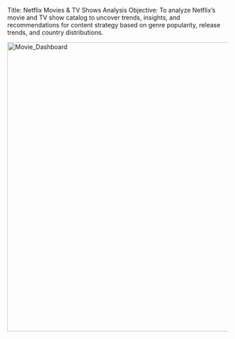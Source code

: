 Title: Netflix Movies & TV Shows Analysis
Objective:
To analyze Netflix’s movie and TV show catalog to uncover trends, insights, and recommendations for content strategy based on genre popularity, release trends, and country distributions.

<img width="1399" height="661" alt="Movie_Dashboard" src="https://github.com/user-attachments/assets/7c8982e4-5ae7-450e-8e91-47e6ca72d5c6" />
